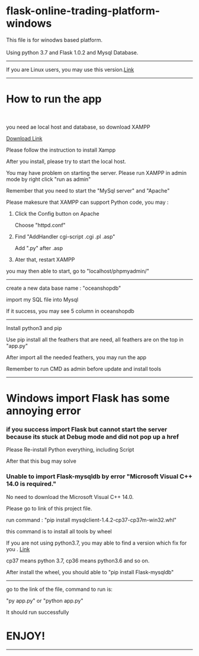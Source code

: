 # flask-online-trading-platform-windows
This file is for winodws based platform. <br><br>
Using python 3.7 and Flask 1.0.2 and Mysql Database.
<br><hr>
If you are Linux users, you may use this version.<a href="https://github.com/jackywongboy/flask-online-trading-platform-Linux" >Link</a><br>
<hr>
<h1><b>How to run the app</b></h1><br>
<p>you need ae local host and database, so download XAMPP</p>
<a href="https://www.apachefriends.org/download.html" target="_blank">Download Link</a>
<p>Please follow the instruction to install Xampp</p>
<p>After you install, please try to start the local host.</p>
<p>You may have problem on starting the server. Please run XAMPP in admin mode by right click "run as admin"</p>
<p>Remember that you need to start the "MySql server" and "Apache"</p>
<p>Please makesure that XAMPP can support Python code, you may :</p>
<ol>
    <li>Click the Config button on Apache</li><p>Choose "httpd.conf"</p>
    <li>Find "AddHandler cgi-script .cgi .pl .asp"</li><p>Add ".py" after .asp</p>
    <li>Ater that, restart XAMPP </li>
</ol>
<p>you may then able to start, go to "localhost/phpmyadmin/"</p>
<hr>
<p>create a new data base name : "oceanshopdb"</p>
<p>import my SQL file into Mysql</p>
<p>If it success, you may see 5 column in oceanshopdb</p>
<hr>
<p>Install python3 and pip</p>
<p>Use pip install all the feathers that are need, all feathers are on the top in "app.py"</p>
<p>After import all the needed feathers, you may run the app</p>
<p>Remember to run CMD as admin before update and install tools</p>
<hr>
<h1>Windows import Flask has some annoying error</h1>
<h3>if you success import Flask but cannot start the server because its stuck at Debug mode and did not pop up a href</h3>
<p>Please Re-install Python everything, including Script</p>
<p>After that this bug may solve</p>
<h3>Unable to import Flask-mysqldb by error "Microsoft Visual C++ 14.0 is required."</h3>
<p>No need to download the Microsoft Visual C++ 14.0.</p>
<p>Please go to link of this project file.</p>
<p>run command : "pip install mysqlclient-1.4.2-cp37-cp37m-win32.whl"</p>
<p>this command is to install all tools by wheel</p>
<p>If you are not using python3.7, you may able to find a version which fix for you . <a href="https://www.lfd.uci.edu/~gohlke/pythonlibs/#mysqlclient">Link</a></p>
<p>cp37 means python 3.7, cp36 means python3.6 and so on.</p>
<p>After install the wheel, you should able to "pip install Flask-mysqldb"</p>
<hr>
<p>go to the link of the file, command to run is:</p>
<p>"py app.py" or "python app.py"</p>
<p>It should run successfully</p>
<h1>ENJOY!</h1>
<hr>
